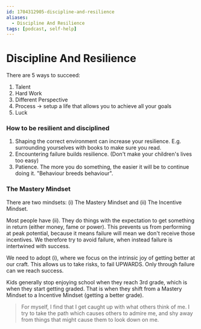 ```yaml
---
id: 1704312905-discipline-and-resilience
aliases:
  - Discipline And Resilience
tags: [podcast, self-help]
---
```


# Discipline And Resilience

There are 5 ways to succeed:

1. Talent
2. Hard Work
3. Different Perspective
4. Process -> setup a life that allows you to achieve all your goals
5. Luck

### How to be resilient and disciplined

1. Shaping the correct environment can increase your resilience. E.g. surrounding yourselves with books to make sure you read.
2. Encountering failure builds resilience. (Don't make your children's lives too easy)
3. Patience. The more you do something, the easier it will be to continue doing it. "Behaviour breeds behaviour".

### The Mastery Mindset

There are two mindsets: (i) The Mastery Mindset and (ii) The Incentive Mindset.

Most people have (ii). They do things with the expectation to get something in return (either money, fame or power). This prevents us from performing at peak potential, because it means failure will mean we don't receive those incentives. We therefore try to avoid failure, when instead failure is intertwined with success.

We need to adopt (i), where we focus on the intrinsic joy of getting better at our craft. This allows us to take risks, to fail UPWARDS. Only through failure can we reach success.

Kids generally stop enjoying school when they reach 3rd grade, which is when they start getting graded. That is when they shift from a Mastery Mindset to a Incentive Mindset (getting a better grade).

> For myself, I find that I get caught up with what others think of me. I try to take the path which causes others to admire me, and shy away from things that might cause them to look down on me.
